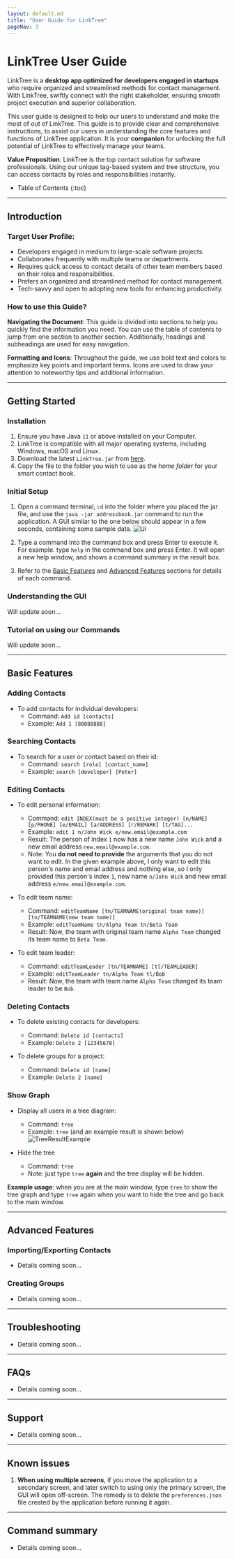 ```yaml
---
layout: default.md
title: "User Guide for LinkTree"
pageNav: 3
---
```


# LinkTree User Guide

LinkTree is a **desktop app optimized for developers engaged in startups** who require organized and streamlined 
methods for contact management. With LinkTree, swiftly connect with the right stakeholder, ensuring smooth 
project execution and superior collaboration.

This user guide is designed to help our users to understand and make the most of out of LinkTree. This guide is to 
provide clear and comprehensive instructions, to assist our users in understanding the core features and functions of
LinkTree application. It is your **companion** for unlocking the full potential of LinkTree to effectively manage your
teams.

**Value Proposition**:
LinkTree is the top contact solution for software professionals. Using our unique tag-based system and tree structure,
you can access contacts by roles and responsibilities instantly.

* Table of Contents
{:toc}

<page-nav-print />

--------------------------------------------------------------------------------------------------------------------

## Introduction

### Target User Profile:
- Developers engaged in medium to large-scale software projects.
- Collaborates frequently with multiple teams or departments.
- Requires quick access to contact details of other team members based on their roles and responsibilities.
- Prefers an organized and streamlined method for contact management.
- Tech-savvy and open to adopting new tools for enhancing productivity.

### How to use this Guide?

**Navigating the Document**: This guide is divided into sections to help you quickly find the information you need. You
can use the table of contents to jump from one section to another section. Additionally, headings and subheadings are
used for easy navigation.

**Formatting and Icons**: Throughout the guide, we use bold text and colors to emphasize key points and important terms.
Icons are used to draw your attention to noteworthy tips and additional information.


--------------------------------------------------------------------------------------------------------------------

## Getting Started

### Installation

1. Ensure you have Java `11` or above installed on your Computer.
2. LinkTree is compatible with all major operating systems, including Windows, macOS and Linux.
3. Download the latest `LinkTree.jar` from [here](https://github.com/AY2324S1-CS2103T-W11-4/tp/releases).
4. Copy the file to the folder you wish to use as the _home folder_ for your smart contact book.

### Initial Setup

1. Open a command terminal, `cd` into the folder where you placed the jar file, and use the `java -jar addressbook.jar` command to run the application. A GUI similar to the one below should appear in a few seconds, containing some sample data.
   ![Ui](images/Ui.png)

2. Type a command into the command box and press Enter to execute it. For example. type `help` in the command box and press Enter.
It will open a new help window, and shows a command summary in the result box.

3. Refer to the [Basic Features](#basic-features) and [Advanced Features](#advanced-features) sections for details of each command.


### Understanding the GUI
Will update soon...

### Tutorial on using our Commands
Will update soon...

--------------------------------------------------------------------------------------------------------------------

## Basic Features

### Adding Contacts

* To add contacts for individual developers:
  - Command: `Add id [contacts]`
  - Example: `Add 1 [80888888]`

### Searching Contacts

* To search for a user or contact based on their id:
  - Command: `search [role] [contact_name]`
  - Example: `search [developer] [Peter]`

### Editing Contacts

* To edit personal information:
  - Command: `edit INDEX(must be a positive integer) [n/NAME] [p/PHONE] [e/EMAIL] [a/ADDRESS] [r/REMARK] [t/TAG]...`
  - Example: `edit 1 n/John Wick e/new.email@example.com`
  - Result: The person of index `1` now has a new name `John Wick` and a new
  email address `new.email@example.com`.
  - Note: You **do not need to provide** the arguments that you do not want to edit. In the
  given example above, I only want to edit this person's name and email address and nothing else,
  so I only provided this person's index `1`, new name `n/John Wick` 
  and new email address `e/new.email@example.com`.


* To edit team name:
  - Command: `editTeamName [tn/TEAMNAME(original team name)] [tn/TEAMNAME(new team name)]`
  - Example: `editTeamName tn/Alpha Team tn/Beta Team`
  - Result: Now, the team with original team name `Alpha Team` changed its team name
  to `Beta Team`.


* To edit team leader:
  - Command: `editTeamLeader [tn/TEAMNAME] [tl/TEAMLEADER]`
  - Example: `editTeamLeader tn/Alpha Team tl/Bob`
  - Result: Now, the team with team name `Alpha Team` changed its team leader to be `Bob`.

### Deleting Contacts

* To delete existing contacts for developers:
  - Command: `Delete id [contacts]`
  - Example: `Delete 2 [12345678]`

* To delete groups for a project:
  - Command: `Delete id [name]`
  - Example: `Delete 2 [name]`

### Show Graph

* Display all users in a tree diagram:
  - Command: `tree`
  - Example: `tree` (and an example result is shown below)
  ![TreeResultExample](images/UG_images/TreeResultExample.png)


* Hide the tree
  - Command: `tree`
  - Note: just type `tree` **again** and the tree display will be hidden.


**Example usage**: when you are at the main window, type `tree` to show the tree graph
and type `tree` again when you want to hide the tree and go back to the main window.

--------------------------------------------------------------------------------------------------------------------

## Advanced Features

### Importing/Exporting Contacts
- Details coming soon...

### Creating Groups
- Details coming soon...

--------------------------------------------------------------------------------------------------------------------

## Troubleshooting
- Details coming soon...

--------------------------------------------------------------------------------------------------------------------

## FAQs
- Details coming soon...

--------------------------------------------------------------------------------------------------------------------

## Support
- Details coming soon...

--------------------------------------------------------------------------------------------------------------------

## Known issues

1. **When using multiple screens**, if you move the application to a secondary screen, and later switch to using only the primary screen, the GUI will open off-screen. The remedy is to delete the `preferences.json` file created by the application before running it again.

--------------------------------------------------------------------------------------------------------------------

## Command summary
- Details coming soon...


